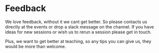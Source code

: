 # Feedback

We love feedback, without it we cant get better. So please contacts us directly at the events or drop a slack message on the channel. If you have ideas for new sessions or wish us to rerun a session please get in touch.

Plus, we want to get better at teaching, so any tips you can give us, they would be more than welcome.